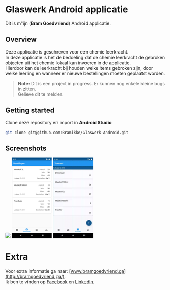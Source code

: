 # Glaswerk Android applicatie

Dit is m"ijn (**Bram Goedvriend**) Android applicatie.

## Overview

Deze applicatie is geschreven voor een chemie leerkracht. <br>
In deze applicatie is het de bedoeling dat de chemie leerkracht de gebroken objecten uit het chemie lokaal kan invoeren in de applicatie. <br>
Hierdoor kan de leerkracht bij houden welke items gebroken zijn, door welke leerling en wanneer er nieuwe bestellingen moeten geplaatst worden.

> **Note:** Dit is een project in progress. Er kunnen nog enkele kleine bugs in zitten. <br>
Gelieve dit te melden.

## Getting started

Clone deze repository en import in **Android Studio**
```bash
git clone git@github.com:Bramikke/Glaswerk-Android.git
```

## Screenshots

<img src="screenshots/schade.gif" width="25%"/>
<img src="screenshots/orders.png" width="25%"/>
<img src="screenshots/itemsStudent.gif" width="25%"/>

# Extra

Voor extra informatie ga naar: [www.bramgoedvriend.ga](http://bramgoedvriend.ga/). <br>
Ik ben te vinden op [Facebook](https://www.facebook.com/braampje.goedvriend) en [LinkedIn](https://www.linkedin.com/in/bramgoedvriend/).
